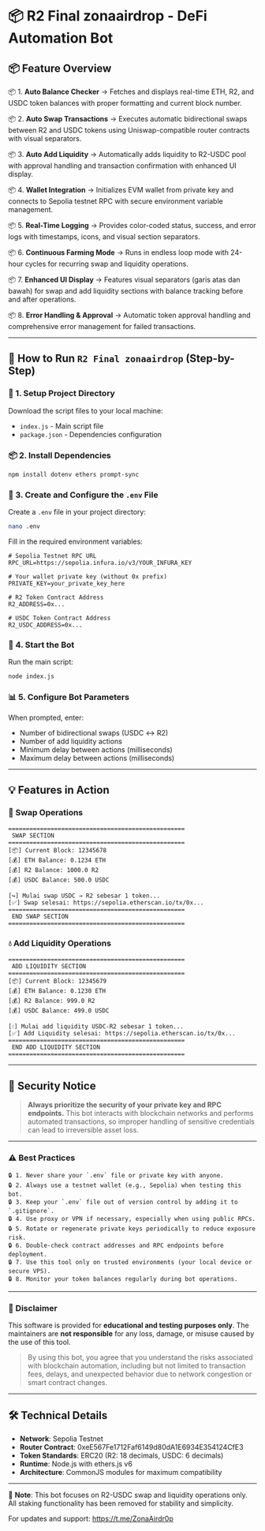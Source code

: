 # 📦 R2 Final zonaairdrop - DeFi Automation Bot

## 📦 Feature Overview

📦 1. **Auto Balance Checker**
    → Fetches and displays real-time ETH, R2, and USDC token balances with proper formatting and current block number.

📦 2. **Auto Swap Transactions**
    → Executes automatic bidirectional swaps between R2 and USDC tokens using Uniswap-compatible router contracts with visual separators.

📦 3. **Auto Add Liquidity**
    → Automatically adds liquidity to R2-USDC pool with approval handling and transaction confirmation with enhanced UI display.

📦 4. **Wallet Integration**
    → Initializes EVM wallet from private key and connects to Sepolia testnet RPC with secure environment variable management.

📦 5. **Real-Time Logging**
    → Provides color-coded status, success, and error logs with timestamps, icons, and visual section separators.

📦 6. **Continuous Farming Mode**
    → Runs in endless loop mode with 24-hour cycles for recurring swap and liquidity operations.

📦 7. **Enhanced UI Display**
    → Features visual separators (garis atas dan bawah) for swap and add liquidity sections with balance tracking before and after operations.

📦 8. **Error Handling & Approval**
    → Automatic token approval handling and comprehensive error management for failed transactions.

---

## 🚀 How to Run `R2 Final zonaairdrop` (Step-by-Step)

### 📁 1. Setup Project Directory

Download the script files to your local machine:
- `index.js` - Main script file
- `package.json` - Dependencies configuration

### 📦 2. Install Dependencies

```bash
npm install dotenv ethers prompt-sync
```

### 📝 3. Create and Configure the `.env` File

Create a `.env` file in your project directory:

```bash
nano .env
```

Fill in the required environment variables:

```env
# Sepolia Testnet RPC URL
RPC_URL=https://sepolia.infura.io/v3/YOUR_INFURA_KEY

# Your wallet private key (without 0x prefix)
PRIVATE_KEY=your_private_key_here

# R2 Token Contract Address
R2_ADDRESS=0x...

# USDC Token Contract Address  
R2_USDC_ADDRESS=0x...
```

### 🚀 4. Start the Bot

Run the main script:

```bash
node index.js
```

### 📊 5. Configure Bot Parameters

When prompted, enter:
- Number of bidirectional swaps (USDC ↔️ R2)
- Number of add liquidity actions
- Minimum delay between actions (milliseconds)
- Maximum delay between actions (milliseconds)

---

## 💡 Features in Action

### 🔄 Swap Operations
```
==================================================
 SWAP SECTION 
==================================================
[📦] Current Block: 12345678
[💰] ETH Balance: 0.1234 ETH
[💰] R2 Balance: 1000.0 R2
[💰] USDC Balance: 500.0 USDC

[↪️] Mulai swap USDC → R2 sebesar 1 token...
[✅] Swap selesai: https://sepolia.etherscan.io/tx/0x...
==================================================
 END SWAP SECTION 
==================================================
```

### 💧 Add Liquidity Operations
```
==================================================
 ADD LIQUIDITY SECTION 
==================================================
[📦] Current Block: 12345679
[💰] ETH Balance: 0.1230 ETH
[💰] R2 Balance: 999.0 R2
[💰] USDC Balance: 499.0 USDC

[💧] Mulai add liquidity USDC-R2 sebesar 1 token...
[✅] Add Liquidity selesai: https://sepolia.etherscan.io/tx/0x...
==================================================
 END ADD LIQUIDITY SECTION 
==================================================
```

---

## 🔐 Security Notice

> **Always prioritize the security of your private key and RPC endpoints.**
> This bot interacts with blockchain networks and performs automated transactions, so improper handling of sensitive credentials can lead to irreversible asset loss.

---

### ⚠️ Best Practices

```
🔒 1. Never share your `.env` file or private key with anyone.
🔒 2. Always use a testnet wallet (e.g., Sepolia) when testing this bot.
🔒 3. Keep your `.env` file out of version control by adding it to `.gitignore`.
🔒 4. Use proxy or VPN if necessary, especially when using public RPCs.
🔒 5. Rotate or regenerate private keys periodically to reduce exposure risk.
🔒 6. Double-check contract addresses and RPC endpoints before deployment.
🔒 7. Use this tool only on trusted environments (your local device or secure VPS).
🔒 8. Monitor your token balances regularly during bot operations.
```

---

### 🚫 Disclaimer

This software is provided for **educational and testing purposes only**.
The maintainers are **not responsible** for any loss, damage, or misuse caused by the use of this tool.

> By using this bot, you agree that you understand the risks associated with blockchain automation, including but not limited to transaction fees, delays, and unexpected behavior due to network congestion or smart contract changes.

---

## 🛠️ Technical Details

- **Network**: Sepolia Testnet
- **Router Contract**: 0xeE567Fe1712Faf6149d80dA1E6934E354124CfE3
- **Token Standards**: ERC20 (R2: 18 decimals, USDC: 6 decimals)
- **Runtime**: Node.js with ethers.js v6
- **Architecture**: CommonJS modules for maximum compatibility

---

📝 **Note**: This bot focuses on R2-USDC swap and liquidity operations only. All staking functionality has been removed for stability and simplicity.

For updates and support: https://t.me/ZonaAirdr0p